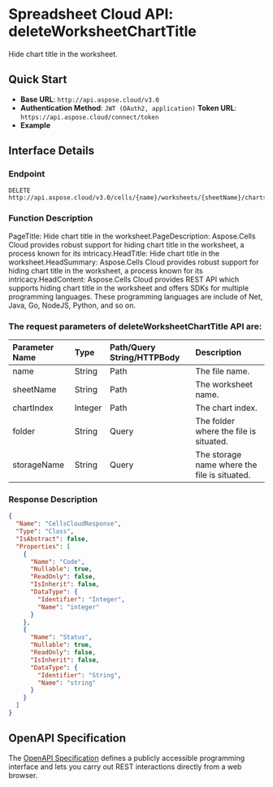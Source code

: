 # **Spreadsheet Cloud API: deleteWorksheetChartTitle**

Hide chart title in the worksheet. 


## **Quick Start**

- **Base URL**: `http://api.aspose.cloud/v3.0`
- **Authentication Method**: `JWT (OAuth2, application)`  **Token URL**: `https://api.aspose.cloud/connect/token`
- **Example** 

## **Interface Details**

### **Endpoint** 

```
DELETE http://api.aspose.cloud/v3.0/cells/{name}/worksheets/{sheetName}/charts/{chartIndex}/title
```
### **Function Description**
PageTitle: Hide chart title in the worksheet.PageDescription: Aspose.Cells Cloud provides robust support for hiding chart title in the worksheet, a process known for its intricacy.HeadTitle: Hide chart title in the worksheet.HeadSummary: Aspose.Cells Cloud provides robust support for hiding chart title in the worksheet, a process known for its intricacy.HeadContent: Aspose.Cells Cloud provides REST API which supports hiding chart title in the worksheet and offers SDKs for multiple programming languages. These programming languages are include of Net, Java, Go, NodeJS, Python, and so on.

### The request parameters of **deleteWorksheetChartTitle** API are: 

| Parameter Name | Type | Path/Query String/HTTPBody | Description | 
| :- | :- | :- |:- | 
|name|String|Path|The file name.|
|sheetName|String|Path|The worksheet name.|
|chartIndex|Integer|Path|The chart index.|
|folder|String|Query|The folder where the file is situated.|
|storageName|String|Query|The storage name where the file is situated.|

### **Response Description**
```json
{
  "Name": "CellsCloudResponse",
  "Type": "Class",
  "IsAbstract": false,
  "Properties": [
    {
      "Name": "Code",
      "Nullable": true,
      "ReadOnly": false,
      "IsInherit": false,
      "DataType": {
        "Identifier": "Integer",
        "Name": "integer"
      }
    },
    {
      "Name": "Status",
      "Nullable": true,
      "ReadOnly": false,
      "IsInherit": false,
      "DataType": {
        "Identifier": "String",
        "Name": "string"
      }
    }
  ]
}
```


## OpenAPI Specification

The [OpenAPI Specification](https://reference.aspose.cloud/cells/#/ChartsController/DeleteWorksheetChartTitle) defines a publicly accessible programming interface and lets you carry out REST interactions directly from a web browser.


